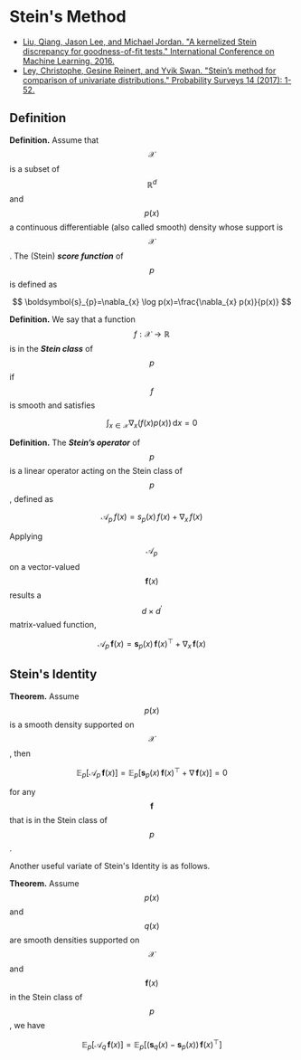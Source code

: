 # Stein's Method

- [Liu, Qiang, Jason Lee, and Michael Jordan. "A kernelized Stein discrepancy for goodness-of-fit tests." International Conference on Machine Learning. 2016.](http://proceedings.mlr.press/v48/liub16.pdf)
- [Ley, Christophe, Gesine Reinert, and Yvik Swan. "Stein’s method for comparison of univariate distributions." Probability Surveys 14 (2017): 1-52.](http://emis.ams.org/journals/PS/images/getdocbf05.pdf?id=1180&article=278&mode=pdf)

## Definition

**Definition.** Assume that $$\mathcal{X}$$ is a subset of $$\mathbb{R}^{d}$$ and $$p(x)$$ a continuous differentiable (also called smooth) density whose support is $$\mathcal{X}$$. The (Stein) ***score function*** of $$p$$ is defined as

$$
\boldsymbol{s}_{p}=\nabla_{x} \log p(x)=\frac{\nabla_{x} p(x)}{p(x)}
$$


**Definition.** We say that a function $$f : \mathcal{X} \rightarrow \mathbb{R}$$ is in the ***Stein class*** of $$p$$ if $$f$$ is smooth and satisfies

$$
\int_{x \in \mathcal{X}} \nabla_{x}(f(x) p(x)) \, \mathrm{d} x=0
$$

**Definition.**  The ***Stein’s operator*** of $$p$$ is a linear operator acting on the Stein class of $$p$$, defined as

$$
\mathcal{A}_{p} \, f(x)=s_{p}(x) \, f(x)+\nabla_{x} \, f(x)
$$

Applying $$\mathcal{A}_{p}$$ on a vector-valued $$\boldsymbol{f}(x)$$ results a $$d \times d^\prime$$ matrix-valued function,

$$
\mathcal{A}_{p} \, \boldsymbol{f}(x)=\boldsymbol{s}_{p}(x) \, \boldsymbol{f}(x)^{\top} + \nabla_{x} \,  \boldsymbol{f}(x)
$$

## Stein's Identity

**Theorem.** Assume $$p(x)$$ is a smooth density supported on $$\mathcal{X}$$, then

$$
\mathbb{E}_{p}\left[\mathcal{A}_{p} \, \boldsymbol{f}(x)\right]=\mathbb{E}_{p}\left[\boldsymbol{s}_{p}(x) \,  \boldsymbol{f}(x)^{\top}+ \nabla \, \boldsymbol{f}(x)\right]=0
$$

for any $$\boldsymbol{f}$$ that is in the Stein class of $$p$$.

Another useful variate of Stein's Identity is as follows.

**Theorem.** Assume $$p(x)$$ and $$q(x)$$ are smooth densities supported on $$\mathcal{X}$$ and $$\boldsymbol{f}(x)$$ in the Stein class of $$p$$ , we have

$$
\mathbb{E}_{p}\left[\mathcal{A}_{q} \, \boldsymbol{f}(x)\right] = \mathbb{E}_{p}\left[\left(\boldsymbol{s}_{q}(x) - \boldsymbol{s}_{p}(x)\right) \, \boldsymbol{f}(x)^{\top}\right]
$$
